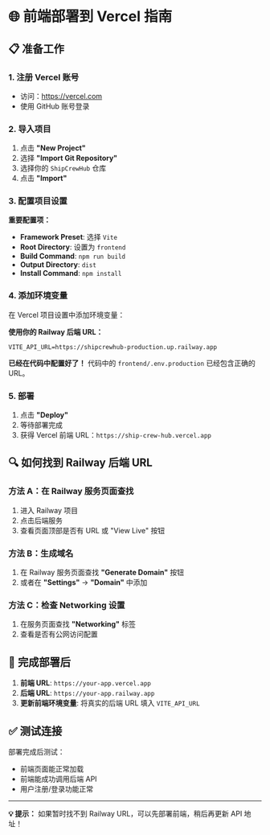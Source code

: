# 🌐 前端部署到 Vercel 指南

## 📋 准备工作

### 1. 注册 Vercel 账号

- 访问：https://vercel.com
- 使用 GitHub 账号登录

### 2. 导入项目

1. 点击 **"New Project"**
2. 选择 **"Import Git Repository"**
3. 选择你的 `ShipCrewHub` 仓库
4. 点击 **"Import"**

### 3. 配置项目设置

**重要配置项：**

- **Framework Preset**: 选择 `Vite`
- **Root Directory**: 设置为 `frontend`
- **Build Command**: `npm run build`
- **Output Directory**: `dist`
- **Install Command**: `npm install`

### 4. 添加环境变量

在 Vercel 项目设置中添加环境变量：

**使用你的 Railway 后端 URL：**

```
VITE_API_URL=https://shipcrewhub-production.up.railway.app
```

**已经在代码中配置好了！** 代码中的 `frontend/.env.production` 已经包含正确的 URL。

### 5. 部署

1. 点击 **"Deploy"**
2. 等待部署完成
3. 获得 Vercel 前端 URL：`https://ship-crew-hub.vercel.app`

## 🔍 如何找到 Railway 后端 URL

### 方法 A：在 Railway 服务页面查找

1. 进入 Railway 项目
2. 点击后端服务
3. 查看页面顶部是否有 URL 或 "View Live" 按钮

### 方法 B：生成域名

1. 在 Railway 服务页面查找 **"Generate Domain"** 按钮
2. 或者在 **"Settings"** → **"Domain"** 中添加

### 方法 C：检查 Networking 设置

1. 在服务页面查找 **"Networking"** 标签
2. 查看是否有公网访问配置

## 🎯 完成部署后

1. **前端 URL**: `https://your-app.vercel.app`
2. **后端 URL**: `https://your-app.railway.app`
3. **更新前端环境变量**: 将真实的后端 URL 填入 `VITE_API_URL`

## ✅ 测试连接

部署完成后测试：

- 前端页面能正常加载
- 前端能成功调用后端 API
- 用户注册/登录功能正常

---

**💡 提示：** 如果暂时找不到 Railway URL，可以先部署前端，稍后再更新 API 地址！
